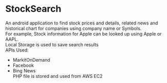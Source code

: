 # StockSearch
An android application to find stock prices and details, related news and historical chart for companies using company name or Symbols.</br>
For example, Stock information for Apple can be looked up using Apple or AAPL.</br>
Local Storage is used to save search results </br>
APIs Used: </br>
* MarkitOnDemand</br>
* Facebook</br>
* Bing News</br>
PHP file is stored and used from AWS EC2
